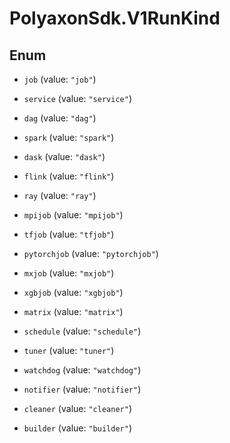 # PolyaxonSdk.V1RunKind

## Enum


* `job` (value: `"job"`)

* `service` (value: `"service"`)

* `dag` (value: `"dag"`)

* `spark` (value: `"spark"`)

* `dask` (value: `"dask"`)

* `flink` (value: `"flink"`)

* `ray` (value: `"ray"`)

* `mpijob` (value: `"mpijob"`)

* `tfjob` (value: `"tfjob"`)

* `pytorchjob` (value: `"pytorchjob"`)

* `mxjob` (value: `"mxjob"`)

* `xgbjob` (value: `"xgbjob"`)

* `matrix` (value: `"matrix"`)

* `schedule` (value: `"schedule"`)

* `tuner` (value: `"tuner"`)

* `watchdog` (value: `"watchdog"`)

* `notifier` (value: `"notifier"`)

* `cleaner` (value: `"cleaner"`)

* `builder` (value: `"builder"`)


